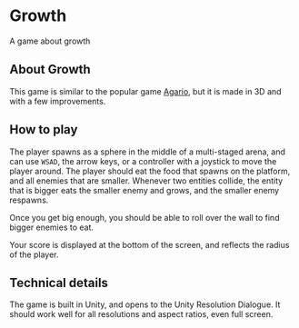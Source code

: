 # Growth
A game about growth

## About Growth

This game is similar to the popular game [Agario](https://www.agar.io), but it is made in 3D and with a few improvements.

## How to play

The player spawns as a sphere in the middle of a multi-staged arena, and can use `WSAD`, the arrow keys, or a controller with a joystick to move the player around. The player should eat the food that spawns on the platform, and all enemies that are smaller. Whenever two entities collide, the entity that is bigger eats the smaller enemy and grows, and the smaller enemy respawns.

Once you get big enough, you should be able to roll over the wall to find bigger enemies to eat.

Your score is displayed at the bottom of the screen, and reflects the radius of the player.

## Technical details

The game is built in Unity, and opens to the Unity Resolution Dialogue. It should work well for all resolutions and aspect ratios, even full screen.